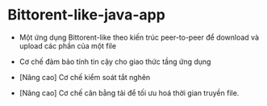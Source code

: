 # Bittorent-like-java-app
  + Một ứng dụng Bittorent-like theo kiến trúc peer-to-peer để download và upload các phần của một file

  + Cơ chế đảm bảo tính tin cậy cho giao thức tầng ứng dụng

  + [Nâng cao] Cơ chế kiểm soát tắt nghẽn

  + [Nâng cao] Cơ chế cân bằng tải để tối ưu hoá thời gian truyền file.

